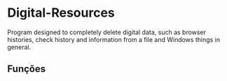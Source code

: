 # Digital-Resources
Program designed to completely delete digital data, such as browser histories, check history and information from a file and Windows things in general.

## Funções
